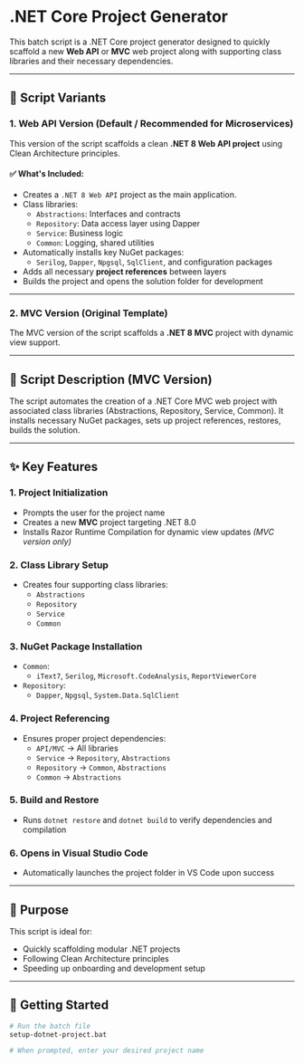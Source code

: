 # .NET Core Project Generator

This batch script is a .NET Core project generator designed to quickly scaffold a new **Web API** or **MVC** web project along with supporting class libraries and their necessary dependencies.

---

## 🔧 Script Variants

### 1. **Web API Version (Default / Recommended for Microservices)**

This version of the script scaffolds a clean **.NET 8 Web API project** using Clean Architecture principles.

#### ✅ What's Included:
- Creates a `.NET 8 Web API` project as the main application.
- Class libraries:
  - `Abstractions`: Interfaces and contracts
  - `Repository`: Data access layer using Dapper
  - `Service`: Business logic
  - `Common`: Logging, shared utilities
- Automatically installs key NuGet packages:
  - `Serilog`, `Dapper`, `Npgsql`, `SqlClient`, and configuration packages
- Adds all necessary **project references** between layers
- Builds the project and opens the solution folder for development

---

### 2. **MVC Version (Original Template)**

The MVC version of the script scaffolds a **.NET 8 MVC** project with dynamic view support.

---

## 📝 Script Description (MVC Version)

The script automates the creation of a .NET Core MVC web project with associated class libraries (Abstractions, Repository, Service, Common). It installs necessary NuGet packages, sets up project references, restores, builds the solution.

---

## ✨ Key Features

### 1. **Project Initialization**
- Prompts the user for the project name
- Creates a new **MVC** project targeting .NET 8.0
- Installs Razor Runtime Compilation for dynamic view updates *(MVC version only)*

### 2. **Class Library Setup**
- Creates four supporting class libraries:
  - `Abstractions`
  - `Repository`
  - `Service`
  - `Common`

### 3. **NuGet Package Installation**
- `Common`:
  - `iText7`, `Serilog`, `Microsoft.CodeAnalysis`, `ReportViewerCore`
- `Repository`:
  - `Dapper`, `Npgsql`, `System.Data.SqlClient`

### 4. **Project Referencing**
- Ensures proper project dependencies:
  - `API/MVC` → All libraries
  - `Service` → `Repository`, `Abstractions`
  - `Repository` → `Common`, `Abstractions`
  - `Common` → `Abstractions`

### 5. **Build and Restore**
- Runs `dotnet restore` and `dotnet build` to verify dependencies and compilation

### 6. **Opens in Visual Studio Code**
- Automatically launches the project folder in VS Code upon success

---

## 🎯 Purpose

This script is ideal for:
- Quickly scaffolding modular .NET projects
- Following Clean Architecture principles
- Speeding up onboarding and development setup

---

## 🚀 Getting Started

```bash
# Run the batch file
setup-dotnet-project.bat

# When prompted, enter your desired project name
